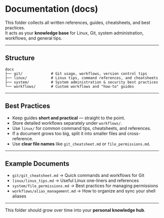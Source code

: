 # Documentation (docs)

This folder collects all written references, guides, cheatsheets, and best practices.  
It acts as your **knowledge base** for Linux, Git, system administration, workflows, and general tips.

---

## Structure

```
docs
├── git/             # Git usage, workflows, version control tips
├── linux/           # Linux tips, command references, and cheatsheets
├── system/          # System administration & security best practices
└── workflows/       # Custom workflows and "how-to" guides
```

---

## Best Practices

- Keep guides **short and practical** — straight to the point.  
- Store detailed workflows separately under `workflows/`.  
- Use `linux/` for common command tips, cheatsheets, and references.  
- If a document grows too big, split it into smaller files and cross-reference.  
- Use **clear file names** like `git_cheatsheet.md` or `file_permissions.md`.  

---

## Example Documents

- `git/git_cheatsheet.md` → Quick commands and workflows for Git  
- `linux/linux_tips.md` → Useful Linux one-liners and references  
- `system/file_permissions.md` → Best practices for managing permissions  
- `workflows/alias_management.md` → How to organize and sync your shell aliases  

---

This folder should grow over time into your **personal knowledge hub**.  
